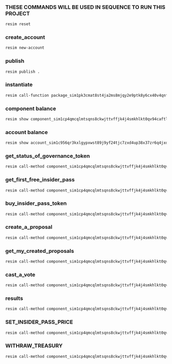
### THESE COMMANDS WILL BE USED IN SEQUENCE TO RUN THIS PROJECT

```bash
resim reset
```

### create_account
```bash
resim new-account
```

### publish

```bash
resim publish .
```

### instantiate

```bash
resim call-function package_sim1pk3cmat8st4ja2ms8mjqy2e9ptk8y6cx40v4qnfrkgnxcp2krkpr92 Dao instantiate_dao 10
```

### component balance

```bash
resim show component_sim1cp4qmcqlmtsqns8ckwjttvffjk4j4smkhlkt0qv94caftlj5u2xve2
```

### account balance

```bash
resim show account_sim1c956qr3kxlgypxwst89j9yf24tjc7zxd4up38x37zr6q4jxdx9rhma
```

### get_status_of_governance_token

```bash
resim call-method component_sim1cp4qmcqlmtsqns8ckwjttvffjk4j4smkhlkt0qv94caftlj5u2xve2 get_status_of_governance_token
```

### get_first_free_insider_pass

```bash
resim call-method component_sim1cp4qmcqlmtsqns8ckwjttvffjk4j4smkhlkt0qv94caftlj5u2xve2 get_first_free_insider_pass account_sim1c956qr3kxlgypxwst89j9yf24tjc7zxd4up38x37zr6q4jxdx9rhma
```

### buy_insider_pass_token

```bash
resim call-method component_sim1cp4qmcqlmtsqns8ckwjttvffjk4j4smkhlkt0qv94caftlj5u2xve2 buy_insider_pass_token resource_sim1tknxxxxxxxxxradxrdxxxxxxxxx009923554798xxxxxxxxxakj8n3:10
```

### create_a_proposal

```bash
resim call-method component_sim1cp4qmcqlmtsqns8ckwjttvffjk4j4smkhlkt0qv94caftlj5u2xve2 create_a_proposal "I want this platform to bring REWARD TOKENS for vote casters" resource_sim1t4h3kupr5l95w6ufpuysl0afun0gfzzw7ltmk7y68ks5ekqh4cpx9w:1 account_sim1c956qr3kxlgypxwst89j9yf24tjc7zxd4up38x37zr6q4jxdx9rhma
```

### get_my_created_proposals

```bash
resim call-method component_sim1cp4qmcqlmtsqns8ckwjttvffjk4j4smkhlkt0qv94caftlj5u2xve2 get_my_created_proposals account_sim1c956qr3kxlgypxwst89j9yf24tjc7zxd4up38x37zr6q4jxdx9rhma
```

### cast_a_vote

```bash
resim call-method component_sim1cp4qmcqlmtsqns8ckwjttvffjk4j4smkhlkt0qv94caftlj5u2xve2 cast_a_vote resource_sim1t4h3kupr5l95w6ufpuysl0afun0gfzzw7ltmk7y68ks5ekqh4cpx9w:1 1 0 true
```

### results

```bash
resim call-method component_sim1cp4qmcqlmtsqns8ckwjttvffjk4j4smkhlkt0qv94caftlj5u2xve2 results 0
```

### SET_INSIDER_PASS_PRICE

```bash
resim call-method component_sim1cp4qmcqlmtsqns8ckwjttvffjk4j4smkhlkt0qv94caftlj5u2xve2 set_insider_pass_price 5
```

### WITHRAW_TREASURY

```bash
resim call-method component_sim1cp4qmcqlmtsqns8ckwjttvffjk4j4smkhlkt0qv94caftlj5u2xve2 withdraw_treasury 
```

